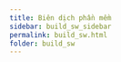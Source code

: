 ```yaml
---
title: Biên dịch phần mềm
sidebar: build_sw_sidebar
permalink: build_sw.html
folder: build_sw
---
```



